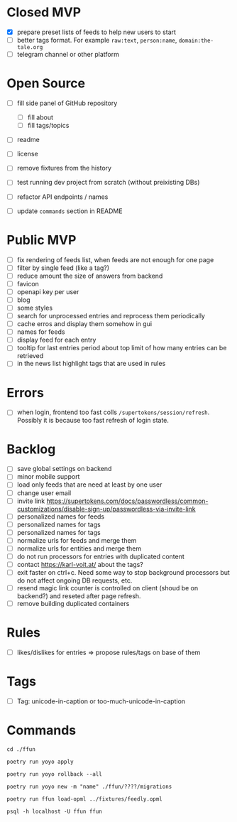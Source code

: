 
# Closed MVP

- [x] prepare preset lists of feeds to help new users to start
- [ ] better tags format. For example `raw:text`, `person:name`, `domain:the-tale.org`
- [ ] telegram channel or other platform

# Open Source

- [ ] fill side panel of GitHub repository
  - [ ] fill about
  - [ ] fill tags/topics
- [ ] readme
- [ ] license
- [ ] remove fixtures from the history
- [ ] test running dev project from scratch (without preixisting DBs)
- [ ] refactor API endpoints / names
- [ ] update `commands` section in README


# Public MVP

- [ ] fix rendering of feeds list, when feeds are not enough for one page
- [ ] filter by single feed (like a tag?)
- [ ] reduce amount the size of answers from backend
- [ ] favicon
- [ ] openapi key per user
- [ ] blog
- [ ] some styles
- [ ] search for unprocessed entries and reprocess them periodically
- [ ] cache erros and display them somehow in gui
- [ ] names for feeds
- [ ] display feed for each entry
- [ ] tooltip for last entries period about top limit of how many entries can be retrieved
- [ ] in the news list highlight tags that are used in rules

# Errors

- [ ] when login, frontend too fast colls `/supertokens/session/refresh`. Possibly it is because too fast refresh of login state.

# Backlog

- [ ] save global settings on backend
- [ ] minor mobile support
- [ ] load only feeds that are need at least by one user
- [ ] change user email
- [ ] invite link https://supertokens.com/docs/passwordless/common-customizations/disable-sign-up/passwordless-via-invite-link
- [ ] personalized names for feeds
- [ ] personalized names for tags
- [ ] personalized names for tags
- [ ] normalize urls for feeds and merge them
- [ ] normalize urls for entities and merge them
- [ ] do not run processors for entries with duplicated content
- [ ] contact https://karl-voit.at/ about the tags?
- [ ] exit faster on ctrl+c. Need some way to stop background processors but do not affect ongoing DB requests, etc.
- [ ] resend magic link counter is controlled on client (shoud be on backend?) and reseted after page refresh.
- [ ] remove building duplicated containers

# Rules

- [ ] likes/dislikes for entries => propose rules/tags on base of them

# Tags

- [ ] Tag: unicode-in-caption or too-much-unicode-in-caption

# Commands

```
cd ./ffun

poetry run yoyo apply

poetry run yoyo rollback --all

poetry run yoyo new -m "name" ./ffun/????/migrations

poetry run ffun load-opml ../fixtures/feedly.opml

```

```
psql -h localhost -U ffun ffun

```
